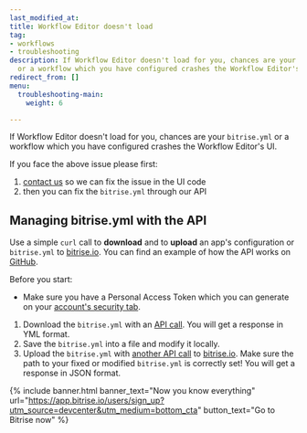 ```yaml
---
last_modified_at: 
title: Workflow Editor doesn't load
tag:
- workflows
- troubleshooting
description: If Workflow Editor doesn't load for you, chances are your bitrise.yml
  or a workflow which you have configured crashes the Workflow Editor's UI.
redirect_from: []
menu:
  troubleshooting-main:
    weight: 6

---
```

If Workflow Editor doesn't load for you, chances are your `bitrise.yml` or a workflow which you have configured crashes the Workflow Editor's UI.

If you face the above issue please first:

1. [contact us](https://www.bitrise.io/contact) so we can fix the issue in the UI code
2. then you can fix the `bitrise.yml` through our API

## Managing bitrise.yml with the API

Use a simple `curl` call to **download** and to **upload** an app's configuration or `bitrise.yml` to [bitrise.io](https://www.bitrise.io). You can find an example of how the API works on [GitHub](https://github.com/bitrise-io/bitrise/blob/master/_examples/experimentals/upload_download_bitrise_io/bitrise.yml).

Before you start:

* Make sure you have a Personal Access Token which you can generate on your [account's security tab](https://www.bitrise.io/me/profile#/security).

1. Download the `bitrise.yml` with an [API call](/api/v0.1/#get-appsapp-slugbitriseyml). You will get a response in YML format.
2. Save the `bitrise.yml` into a file and modify it locally.
3. Upload the `bitrise.yml` with [another API call](/api/v0.1/#post-appsapp-slugbitriseyml) to [bitrise.io](https://www.bitrise.io). Make sure the path to your fixed or modified `bitrise.yml` is correctly set! You will get a response in JSON format.

{% include banner.html banner_text="Now you know everything" url="https://app.bitrise.io/users/sign_up?utm_source=devcenter&utm_medium=bottom_cta" button_text="Go to Bitrise now" %}